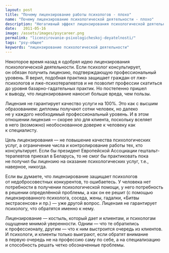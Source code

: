 ```yaml
---
layout: post
title: "Почему лицензирование работы психологов - плохо" 
name: "Почему лицензирование психологической деятельности - плохо"
description: "Негативный эффект лицензирования психологической деятельности на примере Беларуси."
date:   2011-05-16			 
image: /assets/images/psycareer.png
permalink: "licenzirovanie-psixologicheskoj-deyatelnosti/"
tags: "psy-общее"
keywords: "лицензирование психологической деятельности"
---
```


<p>Некоторое время назад я&nbsp;одобрял идею лицензирования психологической деятельно&shy;сти. Если психолог консультирует, он&nbsp;обязан получить лицензию, подтверждающую профессиональный уровень. Я&nbsp;верил, подобная практика защищает граждан от&nbsp;лже-психологов и&nbsp;лже-психотерапевтов и&nbsp;не&nbsp;позволит профессии скатиться до&nbsp;уровня базарно-гадательных практик. Но&nbsp;постепенно пришел к&nbsp;выводу, что лицензирование наносит больше вреда, чем пользы.</p>
<p>Лицензия не&nbsp;гарантирует качество услуги на&nbsp;100%. Это как с&nbsp;высшим образованием: дипломы получают сотни человек, но&nbsp;далеко не&nbsp;у&nbsp;каждого необходимый профессиональный уровень. И&nbsp;в&nbsp;этом отношении лицензия&nbsp;— скорее зло для клиента, поскольку вселяет в&nbsp;него (возможно) необоснованное доверие к&nbsp;человеку как к&nbsp;специалисту.</p>
<p>Цель лицензирования&nbsp;— не&nbsp;повышение качества психологических услуг, а&nbsp;ограничение числа и&nbsp;контролирование работы тех, кто консультирует. Если&nbsp;бы президент Европейской Ассоциации гештальт-терапевтов приехал в&nbsp;Беларусь, то&nbsp;не&nbsp;смог&nbsp;бы практиковать пока не&nbsp;получил&nbsp;бы лицензию на&nbsp;оказание психологических услуг, т.е., наверное, никогда.</p>
<p>Если вы&nbsp;думаете, что лицензирование защищает психологов от&nbsp;недобросовестных конкурентов, то&nbsp;ошибаетесь. У&nbsp;человека нет потребности в&nbsp;получении психологической помощи, у&nbsp;него потребность в&nbsp;решении определённой проблемы, а&nbsp;как он&nbsp;ее&nbsp;решит (с&nbsp;помощью лицензированного психолога, соседа, жены, гадалки, «Битвы экстрасенсов» и&nbsp;пр.)&nbsp;— уже другой вопрос. Лицензия не&nbsp;гарантирует психологу, что обратятся именно к&nbsp;нему.</p>
<p>Лицензирование&nbsp;— костыль, который дает и&nbsp;клиентам, и&nbsp;психологам ощущение мнимой уверенности. Одним&nbsp;— что те&nbsp;обратились к&nbsp;профессионалу, другим&nbsp;— что к&nbsp;ним выстроится очередь из&nbsp;клиентов. И&nbsp;психологи, и&nbsp;клиенты только выиграют, если обратят внимание в&nbsp;первую очередь не&nbsp;на&nbsp;профессию саму по&nbsp;себе, а&nbsp;на&nbsp;специализацию и&nbsp;способность решать четко обозначенные проблемы.</p>